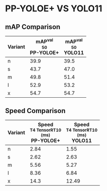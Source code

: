 ---
---

# PP-YOLOE+ VS YOLO11

## mAP Comparison

| **Variant** | <center><span style='width: 400px;'>**mAP<sup>val<br>50**<br>**PP-YOLOE+**</span></center> | <center><span style='width: 400px;'>**mAP<sup>val<br>50**<br>**YOLO11**</span></center> |
| ----------- | ------------------------------------------------------------------------------------------ | --------------------------------------------------------------------------------------- |
| n           | 39.9                                                                                       | 39.5                                                                                    |
| s           | 43.7                                                                                       | 47.0                                                                                    |
| m           | 49.8                                                                                       | 51.4                                                                                    |
| l           | 52.9                                                                                       | 53.2                                                                                    |
| x           | 54.7                                                                                       | 54.7                                                                                    |

## Speed Comparison

| **Variant** | <center><span style='width: 200px;'>**Speed**<br><sup>T4 TensorRT10<br>(ms)</sup><br>**PP-YOLOE+**</span></center> | <center><span style='width: 200px;'>**Speed**<br><sup>T4 TensorRT10<br>(ms)</sup><br>**YOLO11**</span></center> |
| ----------- | ------------------------------------------------------------------------------------------------------------------ | --------------------------------------------------------------------------------------------------------------- |
| n           | 2.84                                                                                                               | 1.55                                                                                                            |
| s           | 2.62                                                                                                               | 2.63                                                                                                            |
| m           | 5.56                                                                                                               | 5.27                                                                                                            |
| l           | 8.36                                                                                                               | 6.84                                                                                                            |
| x           | 14.3                                                                                                               | 12.49                                                                                                           |
